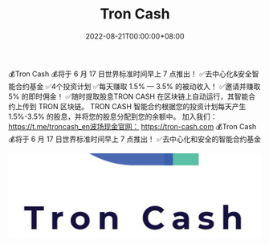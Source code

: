 ﻿---
title: "Tron Cash"
description: "Tron Cash 将于 6 月 17 日上午 7 点推出"
date: 2022-08-21T00:00:00+08:00
lastmod: 2022-08-21T00:00:00+08:00
draft: false
authors: ["boogArno"]
featuredImage: "tron-cash.png"
tags: ["High risk","Tron Cash"]
categories: ["nfts"]
nfts: ["High risk"]
blockchain: "TRON"
website: "http://ww2.tron-cash.com/"
twitter: "https://twitter.com/TronCash007"
discord: ""
telegram: "https://t.me/troncash_en"
github: ""
youtube: ""
twitch: ""
facebook: ""
instagram: ""
reddit: ""
medium: ""
steam: ""
gitbook: ""
googleplay: ""
appstore: ""
status: "Live"
weight: 
lightgallery: true
toc: true
pinned: false
recommend: false
recommend1: false
---
💰Tron Cash 💰将于 6 月 17 日世界标准时间早上 7 点推出！
✅去中心化&amp;安全智能合约基金
✅4个投资计划
✅每天赚取 1.5% — 3.5% 的被动收入！
✅邀请并赚取 5% 的即时佣金！
✅随时提取股息TRON CASH 在区块链上自动运行，其智能合约上传到 TRON 区块链。
TRON CASH 智能合约根据您的投资计划每天产生 1.5%-3.5% 的股息，并将您的股息分配到您的余额中。
加入我们：https://t.me/troncash_en波场现金官网：
https://tron-cash.com
💰Tron Cash 💰将于 6 月 17 日世界标准时间早上 7 点推出！
✅去中心化和安全的智能合约基金

![1500x500](1500x500.jpg)

